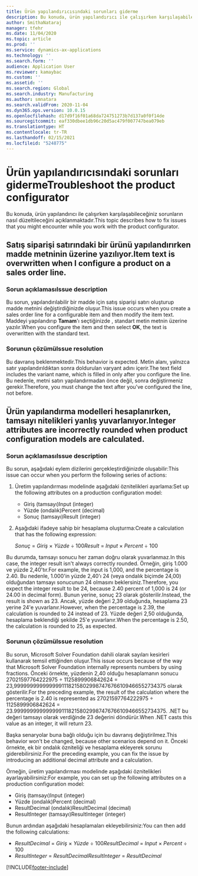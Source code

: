 ```yaml
---
title: Ürün yapılandırıcısındaki sorunları giderme
description: Bu konuda, ürün yapılandırıcı ile çalışırken karşılaşabileceğiniz sorunların nasıl düzeltileceğini açıklanmaktadır.
author: SmithaNataraj
manager: tfehr
ms.date: 11/04/2020
ms.topic: article
ms.prod: ''
ms.service: dynamics-ax-applications
ms.technology: ''
ms.search.form: ''
audience: Application User
ms.reviewer: kamaybac
ms.custom: ''
ms.assetid: ''
ms.search.region: Global
ms.search.industry: Manufacturing
ms.author: smnatara
ms.search.validFrom: 2020-11-04
ms.dyn365.ops.version: 10.0.15
ms.openlocfilehash: d17d9f16f01a68da724751273b7d137a0f0f14de
ms.sourcegitcommit: eaf330dbee1db96c20d5ac479f007747bea079eb
ms.translationtype: HT
ms.contentlocale: tr-TR
ms.lasthandoff: 02/15/2021
ms.locfileid: "5248775"
---
```

# <a name="troubleshoot-the-product-configurator"></a><span data-ttu-id="d3703-103">Ürün yapılandırıcısındaki sorunları giderme</span><span class="sxs-lookup"><span data-stu-id="d3703-103">Troubleshoot the product configurator</span></span>

<span data-ttu-id="d3703-104">Bu konuda, ürün yapılandırıcı ile çalışırken karşılaşabileceğiniz sorunların nasıl düzeltileceğini açıklanmaktadır.</span><span class="sxs-lookup"><span data-stu-id="d3703-104">This topic describes how to fix issues that you might encounter while you work with the product configurator.</span></span>

## <a name="item-text-is-overwritten-when-i-configure-a-product-on-a-sales-order-line"></a><span data-ttu-id="d3703-105">Satış siparişi satırındaki bir ürünü yapılandırırken madde metninin üzerine yazılıyor.</span><span class="sxs-lookup"><span data-stu-id="d3703-105">Item text is overwritten when I configure a product on a sales order line.</span></span>

### <a name="issue-description"></a><span data-ttu-id="d3703-106">Sorun açıklaması</span><span class="sxs-lookup"><span data-stu-id="d3703-106">Issue description</span></span>

<span data-ttu-id="d3703-107">Bu sorun, yapılandırılabilir bir madde için satış siparişi satırı oluşturup madde metnini değiştirdiğinizde oluşur.</span><span class="sxs-lookup"><span data-stu-id="d3703-107">This issue occurs when you create a sales order line for a configurable item and then modify the item text.</span></span> <span data-ttu-id="d3703-108">Maddeyi yapılandırıp **Tamam**'ı seçtiğinizde , standart metin metnin üzerine yazılır.</span><span class="sxs-lookup"><span data-stu-id="d3703-108">When you configure the item and then select **OK**, the text is overwritten with the standard text.</span></span>

### <a name="issue-resolution"></a><span data-ttu-id="d3703-109">Sorunun çözümü</span><span class="sxs-lookup"><span data-stu-id="d3703-109">Issue resolution</span></span>

<span data-ttu-id="d3703-110">Bu davranış beklenmektedir.</span><span class="sxs-lookup"><span data-stu-id="d3703-110">This behavior is expected.</span></span> <span data-ttu-id="d3703-111">Metin alanı, yalnızca satır yapılandırıldıktan sonra doldurulan varyant adını içerir.</span><span class="sxs-lookup"><span data-stu-id="d3703-111">The text field includes the variant name, which is filled in only after you configure the line.</span></span> <span data-ttu-id="d3703-112">Bu nedenle, metni satırı yapılandırmadan önce değil, sonra değiştirmeniz gerekir.</span><span class="sxs-lookup"><span data-stu-id="d3703-112">Therefore, you must change the text after you've configured the line, not before.</span></span>

## <a name="integer-attributes-are-incorrectly-rounded-when-product-configuration-models-are-calculated"></a><span data-ttu-id="d3703-113">Ürün yapılandırma modelleri hesaplanırken, tamsayı nitelikleri yanlış yuvarlanıyor.</span><span class="sxs-lookup"><span data-stu-id="d3703-113">Integer attributes are incorrectly rounded when product configuration models are calculated.</span></span>

### <a name="issue-description"></a><span data-ttu-id="d3703-114">Sorun açıklaması</span><span class="sxs-lookup"><span data-stu-id="d3703-114">Issue description</span></span>

<span data-ttu-id="d3703-115">Bu sorun, aşağıdaki eylem dizilerini gerçekleştirdiğinizde oluşabilir:</span><span class="sxs-lookup"><span data-stu-id="d3703-115">This issue can occur when you perform the following series of actions:</span></span>

1. <span data-ttu-id="d3703-116">Üretim yapılandırması modelinde aşağıdaki öznitelikleri ayarlama:</span><span class="sxs-lookup"><span data-stu-id="d3703-116">Set up the following attributes on a production configuration model:</span></span>

    - <span data-ttu-id="d3703-117">Giriş (tamsayı)</span><span class="sxs-lookup"><span data-stu-id="d3703-117">Input (integer)</span></span>
    - <span data-ttu-id="d3703-118">Yüzde (ondalık)</span><span class="sxs-lookup"><span data-stu-id="d3703-118">Percent (decimal)</span></span>
    - <span data-ttu-id="d3703-119">Sonuç (tamsayı)</span><span class="sxs-lookup"><span data-stu-id="d3703-119">Result (integer)</span></span>

2. <span data-ttu-id="d3703-120">Aşağıdaki ifadeye sahip bir hesaplama oluşturma:</span><span class="sxs-lookup"><span data-stu-id="d3703-120">Create a calculation that has the following expression:</span></span>

    <span data-ttu-id="d3703-121">*Sonuç* = *Giriş* × *Yüzde* ÷ 100</span><span class="sxs-lookup"><span data-stu-id="d3703-121">*Result* = *Input* × *Percent* ÷ 100</span></span>

<span data-ttu-id="d3703-122">Bu durumda, tamsayı sonucu her zaman doğru olarak yuvarlanmaz.</span><span class="sxs-lookup"><span data-stu-id="d3703-122">In this case, the integer result isn't always correctly rounded.</span></span> <span data-ttu-id="d3703-123">Örneğin, giriş 1.000 ve yüzde 2,40'tır.</span><span class="sxs-lookup"><span data-stu-id="d3703-123">For example, the input is 1,000, and the percentage is 2.40.</span></span> <span data-ttu-id="d3703-124">Bu nedenle, 1.000'in yüzde 2,40'ı 24 (veya ondalık biçimde 24,00) olduğundan tamsayı sonucunun 24 olmasını beklersiniz.</span><span class="sxs-lookup"><span data-stu-id="d3703-124">Therefore, you expect the integer result to be 24, because 2.40 percent of 1,000 is 24 (or 24.00 in decimal form).</span></span> <span data-ttu-id="d3703-125">Bunun yerine, sonuç 23 olarak gösterilir.</span><span class="sxs-lookup"><span data-stu-id="d3703-125">Instead, the result is shown as 23.</span></span> <span data-ttu-id="d3703-126">Ancak, yüzde değeri 2,39 olduğunda, hesaplama 23 yerine 24'e yuvarlanır.</span><span class="sxs-lookup"><span data-stu-id="d3703-126">However, when the percentage is 2.39, the calculation is rounded to 24 instead of 23.</span></span> <span data-ttu-id="d3703-127">Yüzde değeri 2,50 olduğunda, hesaplama beklendiği şekilde 25'e yuvarlanır.</span><span class="sxs-lookup"><span data-stu-id="d3703-127">When the percentage is 2.50, the calculation is rounded to 25, as expected.</span></span>

### <a name="issue-resolution"></a><span data-ttu-id="d3703-128">Sorunun çözümü</span><span class="sxs-lookup"><span data-stu-id="d3703-128">Issue resolution</span></span>

<span data-ttu-id="d3703-129">Bu sorun, Microsoft Solver Foundation dahili olarak sayıları kesirleri kullanarak temsil ettiğinden oluşur.</span><span class="sxs-lookup"><span data-stu-id="d3703-129">This issue occurs because of the way that Microsoft Solver Foundation internally represents numbers by using fractions.</span></span> <span data-ttu-id="d3703-130">Önceki örnekte, yüzdenin 2,40 olduğu hesaplamanın sonucu 27021597764222975 ÷ 1125899906842624 = 23,99999999999999911182158029987476766109466552734375 olarak gösterilir.</span><span class="sxs-lookup"><span data-stu-id="d3703-130">For the preceding example, the result of the calculation where the percentage is 2.40 is represented as 27021597764222975 ÷ 1125899906842624 = 23.99999999999999911182158029987476766109466552734375.</span></span> <span data-ttu-id="d3703-131">.NET bu değeri tamsayı olarak verdiğinde 23 değerini döndürür.</span><span class="sxs-lookup"><span data-stu-id="d3703-131">When .NET casts this value as an integer, it will return 23.</span></span>

<span data-ttu-id="d3703-132">Başka senaryolar buna bağlı olduğu için bu davranış değiştirilmez.</span><span class="sxs-lookup"><span data-stu-id="d3703-132">This behavior won't be changed, because other scenarios depend on it.</span></span> <span data-ttu-id="d3703-133">Önceki örnekte, ek bir ondalık özniteliği ve hesaplama ekleyerek sorunu giderebilirsiniz.</span><span class="sxs-lookup"><span data-stu-id="d3703-133">For the preceding example, you can fix the issue by introducing an additional decimal attribute and a calculation.</span></span>

<span data-ttu-id="d3703-134">Örneğin, üretim yapılandırması modelinde aşağıdaki öznitelikleri ayarlayabilirsiniz:</span><span class="sxs-lookup"><span data-stu-id="d3703-134">For example, you can set up the following attributes on a production configuration model:</span></span>

- <span data-ttu-id="d3703-135">Giriş (tamsayı)</span><span class="sxs-lookup"><span data-stu-id="d3703-135">Input (integer)</span></span>
- <span data-ttu-id="d3703-136">Yüzde (ondalık)</span><span class="sxs-lookup"><span data-stu-id="d3703-136">Percent (decimal)</span></span>
- <span data-ttu-id="d3703-137">ResultDecimal (ondalık)</span><span class="sxs-lookup"><span data-stu-id="d3703-137">ResultDecimal (decimal)</span></span>
- <span data-ttu-id="d3703-138">ResultInteger (tamsayı)</span><span class="sxs-lookup"><span data-stu-id="d3703-138">ResultInteger (integer)</span></span>

<span data-ttu-id="d3703-139">Bunun ardından aşağıdaki hesaplamaları ekleyebilirsiniz:</span><span class="sxs-lookup"><span data-stu-id="d3703-139">You can then add the following calculations:</span></span>

- <span data-ttu-id="d3703-140">*ResultDecimal* = *Giriş* × *Yüzde* ÷ 100</span><span class="sxs-lookup"><span data-stu-id="d3703-140">*ResultDecimal* = *Input* × *Percent* ÷ 100</span></span>
- <span data-ttu-id="d3703-141">*ResultInteger* = *ResultDecimal*</span><span class="sxs-lookup"><span data-stu-id="d3703-141">*ResultInteger* = *ResultDecimal*</span></span>


[!INCLUDE[footer-include](../../includes/footer-banner.md)]
